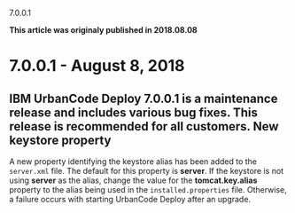 





7.0.0.1

**This article was originaly published in 2018.08.08**


7.0.0.1 - August 8, 2018
========================




IBM UrbanCode Deploy 7.0.0.1 is a maintenance release and includes various bug fixes. This release is recommended for all customers.
New keystore property
---------------------


A new property identifying the keystore alias has been added to the `server.xml` file. The default for this property is **server**. If the keystore is not using **server** as the alias, change the value for the **tomcat.key.alias** property to the alias being used in the `installed.properties` file. Otherwise, a failure occurs with starting UrbanCode Deploy after an upgrade.




